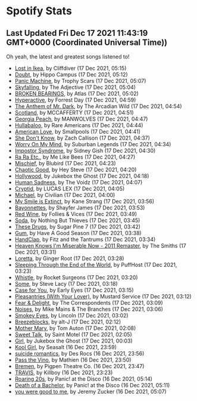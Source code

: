 
# Spotify Stats
## Last Updated Fri Dec 17 2021 11:43:19 GMT+0000 (Coordinated Universal Time))

Oh yeah, the latest and greatest songs listened to!

- [Lost in Ikea](https://www.last.fm/music/Cliffdiver/_/Lost+in+Ikea), by Cliffdiver (17 Dec 2021, 05:15)
- [Doubt](https://www.last.fm/music/Hippo+Campus/_/Doubt), by Hippo Campus (17 Dec 2021, 05:12)
- [Panic Machine](https://www.last.fm/music/Trophy+Scars/_/Panic+Machine), by Trophy Scars (17 Dec 2021, 05:07)
- [Skyfalling](https://www.last.fm/music/The+Adjective/_/Skyfalling), by The Adjective (17 Dec 2021, 05:04)
- [BROKEN BEARINGS](https://www.last.fm/music/Atlas/_/BROKEN+BEARINGS), by Atlas (17 Dec 2021, 05:02)
- [Hyperactive](https://www.last.fm/music/Forrest+Day/_/Hyperactive), by Forrest Day (17 Dec 2021, 04:59)
- [The Anthem of Mr. Dark](https://www.last.fm/music/The+Arcadian+Wild/_/The+Anthem+of+Mr.+Dark), by The Arcadian Wild (17 Dec 2021, 04:54)
- [Scotland](https://www.last.fm/music/MCCAFFERTY/_/Scotland), by MCCAFFERTY (17 Dec 2021, 04:51)
- [Georgia Peach](https://www.last.fm/music/MANWOLVES/_/Georgia+Peach), by MANWOLVES (17 Dec 2021, 04:47)
- [Hullabaloo](https://www.last.fm/music/Rare+Americans/_/Hullabaloo), by Rare Americans (17 Dec 2021, 04:44)
- [American Love](https://www.last.fm/music/Smallpools/_/American+Love), by Smallpools (17 Dec 2021, 04:41)
- [She Don't Know](https://www.last.fm/music/Zach+Callison/_/She+Don%27t+Know), by Zach Callison (17 Dec 2021, 04:37)
- [Worry On My Mind](https://www.last.fm/music/Suburban+Legends/_/Worry+On+My+Mind), by Suburban Legends (17 Dec 2021, 04:34)
- [Impostor Syndrome](https://www.last.fm/music/Sidney+Gish/_/Impostor+Syndrome), by Sidney Gish (17 Dec 2021, 04:30)
- [Ra Ra Etc.](https://www.last.fm/music/Me+Like+Bees/_/Ra+Ra+Etc.), by Me Like Bees (17 Dec 2021, 04:27)
- [Mischief](https://www.last.fm/music/Blubird/_/Mischief), by Blubird (17 Dec 2021, 04:23)
- [Chaotic Good](https://www.last.fm/music/Hey+Steve/_/Chaotic+Good), by Hey Steve (17 Dec 2021, 04:20)
- [Hollywood](https://www.last.fm/music/Jukebox+the+Ghost/_/Hollywood), by Jukebox the Ghost (17 Dec 2021, 04:18)
- [Human Sadness](https://www.last.fm/music/The+Voidz/_/Human+Sadness), by The Voidz (17 Dec 2021, 04:07)
- [Cryptid](https://www.last.fm/music/LUCAS+LEX/_/Cryptid), by LUCAS LEX (17 Dec 2021, 04:05)
- [Michael](https://www.last.fm/music/Civilian/_/Michael), by Civilian (17 Dec 2021, 04:00)
- [My Smile is Extinct](https://www.last.fm/music/Kane+Strang/_/My+Smile+is+Extinct), by Kane Strang (17 Dec 2021, 03:56)
- [Bayonnettes](https://www.last.fm/music/Shayfer+James/_/Bayonnettes), by Shayfer James (17 Dec 2021, 03:53)
- [Red Wine](https://www.last.fm/music/Follies+&+Vices/_/Red+Wine), by Follies & Vices (17 Dec 2021, 03:49)
- [Soda](https://www.last.fm/music/Nothing+But+Thieves/_/Soda), by Nothing But Thieves (17 Dec 2021, 03:45)
- [These Drugs](https://www.last.fm/music/Sugar+Pine+7/_/These+Drugs), by Sugar Pine 7 (17 Dec 2021, 03:42)
- [Gum](https://www.last.fm/music/Have+A+Good+Season/_/Gum), by Have A Good Season (17 Dec 2021, 03:38)
- [HandClap](https://www.last.fm/music/Fitz+and+the+Tantrums/_/HandClap), by Fitz and the Tantrums (17 Dec 2021, 03:34)
- [Heaven Knows I'm Miserable Now - 2011 Remaster](https://www.last.fm/music/The+Smiths/_/Heaven+Knows+I%27m+Miserable+Now+-+2011+Remaster), by The Smiths (17 Dec 2021, 03:31)
- [Loretta](https://www.last.fm/music/Ginger+Root/_/Loretta), by Ginger Root (17 Dec 2021, 03:28)
- [Sleeping Through the End of the World](https://www.last.fm/music/PuffHost/_/Sleeping+Through+the+End+of+the+World), by PuffHost (17 Dec 2021, 03:23)
- [Whistle](https://www.last.fm/music/Rocket+Surgeons/_/Whistle), by Rocket Surgeons (17 Dec 2021, 03:20)
- [Some](https://www.last.fm/music/Steve+Lacy/_/Some), by Steve Lacy (17 Dec 2021, 03:18)
- [Case for You](https://www.last.fm/music/Early+Eyes/_/Case+for+You), by Early Eyes (17 Dec 2021, 03:15)
- [Pleasantries (With Your Lover)](https://www.last.fm/music/Mustard+Service/_/Pleasantries+(With+Your+Lover)), by Mustard Service (17 Dec 2021, 03:12)
- [Fear & Delight](https://www.last.fm/music/The+Correspondents/_/Fear+&+Delight), by The Correspondents (17 Dec 2021, 03:09)
- [Noises](https://www.last.fm/music/Mike+Mains+&+The+Branches/_/Noises), by Mike Mains & The Branches (17 Dec 2021, 03:06)
- [Smokey Eyes](https://www.last.fm/music/Lincoln/_/Smokey+Eyes), by Lincoln (17 Dec 2021, 03:02)
- [Breezeblocks](https://www.last.fm/music/alt-J/_/Breezeblocks), by alt-J (17 Dec 2021, 02:12)
- [Mother Mary](https://www.last.fm/music/Tom+Auton/_/Mother+Mary), by Tom Auton (17 Dec 2021, 02:08)
- [Sweet Talk](https://www.last.fm/music/Saint+Motel/_/Sweet+Talk), by Saint Motel (17 Dec 2021, 02:05)
- [Girl](https://www.last.fm/music/Jukebox+the+Ghost/_/Girl), by Jukebox the Ghost (17 Dec 2021, 00:03)
- [Kool Girl](https://www.last.fm/music/Seasalt/_/Kool+Girl), by Seasalt (16 Dec 2021, 23:59)
- [suicide romantics](https://www.last.fm/music/Des+Rocs/_/suicide+romantics), by Des Rocs (16 Dec 2021, 23:56)
- [Pass the Vino](https://www.last.fm/music/Mathien/_/Pass+the+Vino), by Mathien (16 Dec 2021, 23:50)
- [Bremen](https://www.last.fm/music/Pigpen+Theatre+Co./_/Bremen), by Pigpen Theatre Co. (16 Dec 2021, 23:47)
- [TRAVIS](https://www.last.fm/music/Killboy/_/TRAVIS), by Killboy (16 Dec 2021, 23:23)
- [Roaring 20s](https://www.last.fm/music/Panic!+at+the+Disco/_/Roaring+20s), by Panic! at the Disco (16 Dec 2021, 05:14)
- [Death of a Bachelor](https://www.last.fm/music/Panic!+at+the+Disco/_/Death+of+a+Bachelor), by Panic! at the Disco (16 Dec 2021, 05:11)
- [you were good to me](https://www.last.fm/music/Jeremy+Zucker/_/you+were+good+to+me), by Jeremy Zucker (16 Dec 2021, 05:07)
